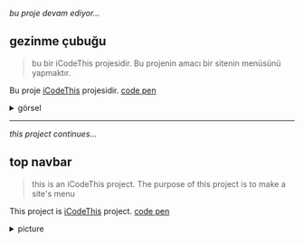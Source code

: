 *bu proje devam ediyor...*

## gezinme çubuğu

> bu bir iCodeThis projesidir. Bu projenin amacı bir sitenin menüsünü yapmaktır.

Bu proje [iCodeThis](https://www.icodethis.com/challenges/157) projesidir. [code pen](https://codepen.io/uzeyir-yariz/pen/dygogav)

<details>
<summary>görsel</summary>

![image](https://user-images.githubusercontent.com/99393019/230827772-729ce974-34bb-466c-bf7a-6065da8629c4.png)
</details>

---

*this project continues...*

## top navbar

> this is an iCodeThis project. The purpose of this project is to make a site's menu

This project is [iCodeThis](https://www.icodethis.com/challenges/157) project. [code pen](https://codepen.io/uzeyir-yariz/pen/dygogav)

<details>
<summary>picture</summary>

![image](https://user-images.githubusercontent.com/99393019/230827772-729ce974-34bb-466c-bf7a-6065da8629c4.png)
</details>
